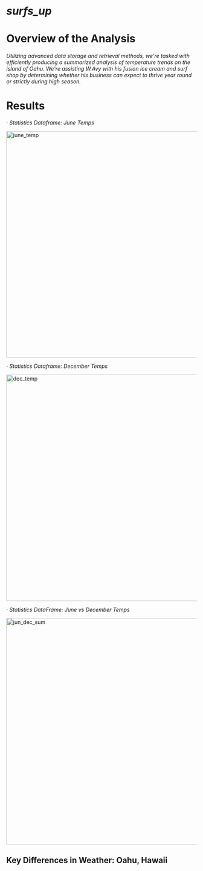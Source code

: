 # *surfs_up*

# Overview of the Analysis
###### Utilizing advanced data storage and retrieval methods, we're tasked with efficiently producing a summarized analysis of temperature trends on the island of Oahu.  We're assisting W.Avy with his fusion ice cream and surf shop by determining whether his business can expect to thrive year round or strictly during high season.

# Results

*· Statistics Dataframe: June Temps*

<img width="600" alt="june_temp" src="https://user-images.githubusercontent.com/96352751/155229456-8d2feeb2-0603-4bff-8b8c-cc1c3169518b.png">

*· Statistics Dataframe: December Temps*

<img width="600" alt="dec_temp" src="https://user-images.githubusercontent.com/96352751/155230496-3ff2c839-6bae-4d79-9bc2-ff943e16001e.png">

*·  Statistics DataFrame: June vs December Temps*

<img width="600" alt="jun_dec_sum" src="https://user-images.githubusercontent.com/96352751/155228631-4797da8b-54d5-40ab-a9a6-6a05b3a1af29.png">

## Key Differences in Weather: Oahu, Hawaii


